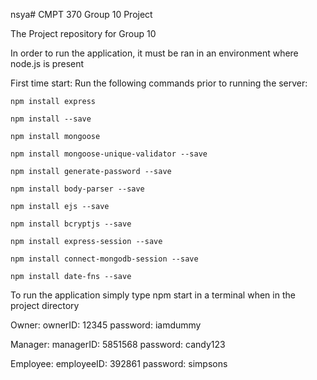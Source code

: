 nsya# CMPT 370 Group 10 Project

The Project repository for Group 10

In order to run the application, it must be ran in an environment where node.js is present

First time start:
Run the following commands prior to running the server:

    npm install express

    npm install --save

    npm install mongoose

    npm install mongoose-unique-validator --save

    npm install generate-password --save

    npm install body-parser --save

    npm install ejs --save

    npm install bcryptjs --save

    npm install express-session --save

    npm install connect-mongodb-session --save

    npm install date-fns --save


To run the application simply type npm start in a terminal when in the project directory

Owner:
    ownerID: 12345
    password: iamdummy

Manager:
    managerID: 5851568
    password: candy123

Employee:
    employeeID: 392861
    password: simpsons
